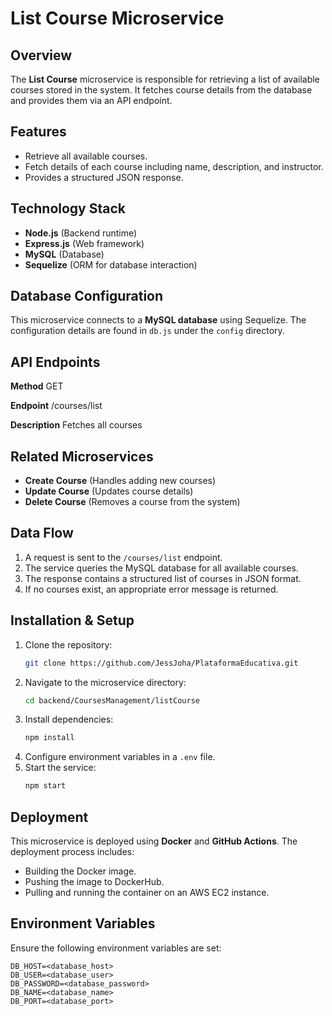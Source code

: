 # List Course Microservice

## Overview

The **List Course** microservice is responsible for retrieving a list of available courses stored in the system. It fetches course details from the database and provides them via an API endpoint.

## Features

- Retrieve all available courses.
- Fetch details of each course including name, description, and instructor.
- Provides a structured JSON response.

## Technology Stack

- **Node.js** (Backend runtime)
- **Express.js** (Web framework)
- **MySQL** (Database)
- **Sequelize** (ORM for database interaction)

## Database Configuration

This microservice connects to a **MySQL database** using Sequelize. The configuration details are found in `db.js` under the `config` directory.

## API Endpoints

**Method**
GET

**Endpoint**
/courses/list

**Description**
Fetches all courses

## Related Microservices

- **Create Course** (Handles adding new courses)
- **Update Course** (Updates course details)
- **Delete Course** (Removes a course from the system)

## Data Flow

1. A request is sent to the `/courses/list` endpoint.
2. The service queries the MySQL database for all available courses.
3. The response contains a structured list of courses in JSON format.
4. If no courses exist, an appropriate error message is returned.

## Installation & Setup

1. Clone the repository:
   ```bash
   git clone https://github.com/JessJoha/PlataformaEducativa.git
   ```
2. Navigate to the microservice directory:
   ```bash
   cd backend/CoursesManagement/listCourse
   ```
3. Install dependencies:
   ```bash
   npm install
   ```
4. Configure environment variables in a `.env` file.
5. Start the service:
   ```bash
   npm start
   ```

## Deployment

This microservice is deployed using **Docker** and **GitHub Actions**. The deployment process includes:

- Building the Docker image.
- Pushing the image to DockerHub.
- Pulling and running the container on an AWS EC2 instance.

## Environment Variables

Ensure the following environment variables are set:

```
DB_HOST=<database_host>
DB_USER=<database_user>
DB_PASSWORD=<database_password>
DB_NAME=<database_name>
DB_PORT=<database_port>
```